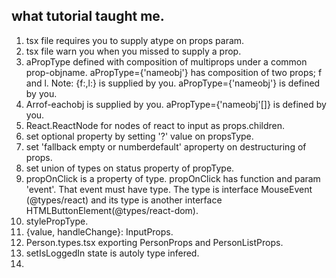 ##  what tutorial taught me.
1.  tsx file requires you to supply atype on props param.
2.  tsx file warn you when you missed to supply a prop.
3.  aPropType defined with composition of multiprops under a common prop-objname. aPropType={'nameobj'} has composition of two props; f and l.
Note: {f:,l:} is supplied by you. aPropType={'nameobj'} is defined by you.
4.  Arrof-eachobj is supplied by you. aPropType={'nameobj'[]} is defined by you.
5.  React.ReactNode for nodes of react to input as props.children.
6.  set optional property by setting '?' value on propsType.
7.  set 'fallback empty or numberdefault' aproperty on destructuring of props.
8.  set union of types on status property of propType.
9.  propOnClick is a property of type. propOnClick has function and param 'event'. That event must have type. The type is interface MouseEvent (@types/react) and its type is another interface HTMLButtonElement(@types/react-dom).
10. stylePropType.
11. {value, handleChange}: InputProps.
12. Person.types.tsx exporting PersonProps and PersonListProps.
13. setIsLoggedIn state is autoly type infered.
14. 